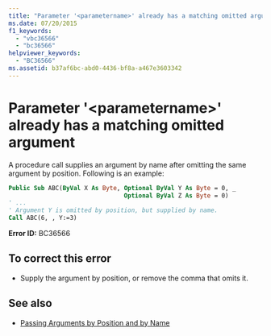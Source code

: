 ```yaml
---
title: "Parameter '<parametername>' already has a matching omitted argument"
ms.date: 07/20/2015
f1_keywords: 
  - "vbc36566"
  - "bc36566"
helpviewer_keywords: 
  - "BC36566"
ms.assetid: b37af6bc-abd0-4436-bf8a-a467e3603342
---
```

# Parameter '\<parametername>' already has a matching omitted argument
A procedure call supplies an argument by name after omitting the same argument by position. Following is an example:  
  
```vb  
Public Sub ABC(ByVal X As Byte, Optional ByVal Y As Byte = 0, _  
                                Optional ByVal Z As Byte = 0)  
' ...  
' Argument Y is omitted by position, but supplied by name.  
Call ABC(6, , Y:=3)     
```  
  
 **Error ID:** BC36566  
  
## To correct this error  
  
- Supply the argument by position, or remove the comma that omits it.  
  
## See also

- [Passing Arguments by Position and by Name](../../visual-basic/programming-guide/language-features/procedures/passing-arguments-by-position-and-by-name.md)
